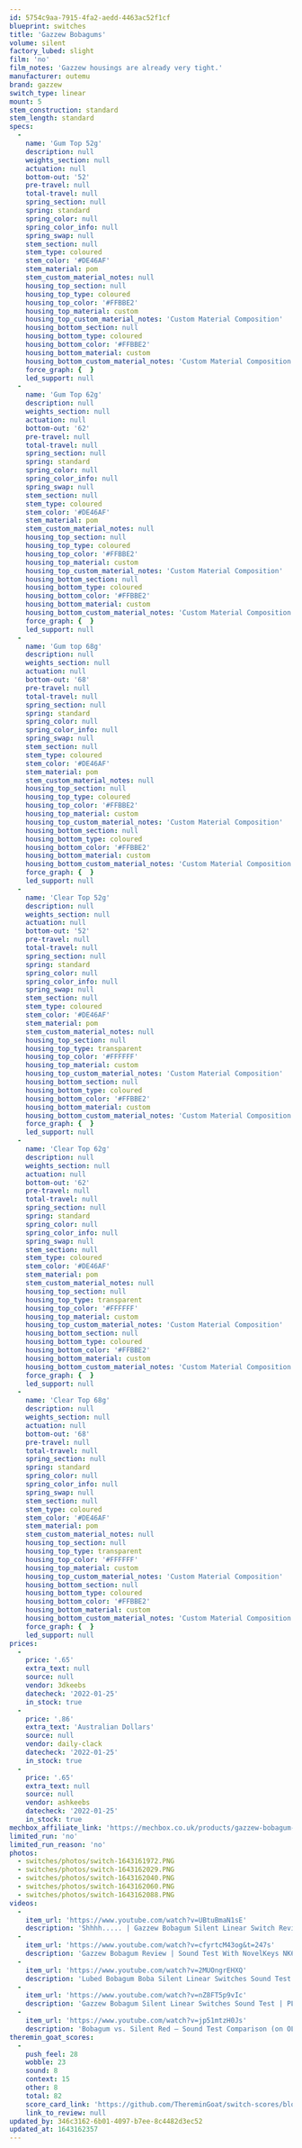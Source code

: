 ```yaml
---
id: 5754c9aa-7915-4fa2-aedd-4463ac52f1cf
blueprint: switches
title: 'Gazzew Bobagums'
volume: silent
factory_lubed: slight
film: 'no'
film_notes: 'Gazzew housings are already very tight.'
manufacturer: outemu
brand: gazzew
switch_type: linear
mount: 5
stem_construction: standard
stem_length: standard
specs:
  -
    name: 'Gum Top 52g'
    description: null
    weights_section: null
    actuation: null
    bottom-out: '52'
    pre-travel: null
    total-travel: null
    spring_section: null
    spring: standard
    spring_color: null
    spring_color_info: null
    spring_swap: null
    stem_section: null
    stem_type: coloured
    stem_color: '#DE46AF'
    stem_material: pom
    stem_custom_material_notes: null
    housing_top_section: null
    housing_top_type: coloured
    housing_top_color: '#FFBBE2'
    housing_top_material: custom
    housing_top_custom_material_notes: 'Custom Material Composition'
    housing_bottom_section: null
    housing_bottom_type: coloured
    housing_bottom_color: '#FFBBE2'
    housing_bottom_material: custom
    housing_bottom_custom_material_notes: 'Custom Material Composition'
    force_graph: {  }
    led_support: null
  -
    name: 'Gum Top 62g'
    description: null
    weights_section: null
    actuation: null
    bottom-out: '62'
    pre-travel: null
    total-travel: null
    spring_section: null
    spring: standard
    spring_color: null
    spring_color_info: null
    spring_swap: null
    stem_section: null
    stem_type: coloured
    stem_color: '#DE46AF'
    stem_material: pom
    stem_custom_material_notes: null
    housing_top_section: null
    housing_top_type: coloured
    housing_top_color: '#FFBBE2'
    housing_top_material: custom
    housing_top_custom_material_notes: 'Custom Material Composition'
    housing_bottom_section: null
    housing_bottom_type: coloured
    housing_bottom_color: '#FFBBE2'
    housing_bottom_material: custom
    housing_bottom_custom_material_notes: 'Custom Material Composition'
    force_graph: {  }
    led_support: null
  -
    name: 'Gum top 68g'
    description: null
    weights_section: null
    actuation: null
    bottom-out: '68'
    pre-travel: null
    total-travel: null
    spring_section: null
    spring: standard
    spring_color: null
    spring_color_info: null
    spring_swap: null
    stem_section: null
    stem_type: coloured
    stem_color: '#DE46AF'
    stem_material: pom
    stem_custom_material_notes: null
    housing_top_section: null
    housing_top_type: coloured
    housing_top_color: '#FFBBE2'
    housing_top_material: custom
    housing_top_custom_material_notes: 'Custom Material Composition'
    housing_bottom_section: null
    housing_bottom_type: coloured
    housing_bottom_color: '#FFBBE2'
    housing_bottom_material: custom
    housing_bottom_custom_material_notes: 'Custom Material Composition'
    force_graph: {  }
    led_support: null
  -
    name: 'Clear Top 52g'
    description: null
    weights_section: null
    actuation: null
    bottom-out: '52'
    pre-travel: null
    total-travel: null
    spring_section: null
    spring: standard
    spring_color: null
    spring_color_info: null
    spring_swap: null
    stem_section: null
    stem_type: coloured
    stem_color: '#DE46AF'
    stem_material: pom
    stem_custom_material_notes: null
    housing_top_section: null
    housing_top_type: transparent
    housing_top_color: '#FFFFFF'
    housing_top_material: custom
    housing_top_custom_material_notes: 'Custom Material Composition'
    housing_bottom_section: null
    housing_bottom_type: coloured
    housing_bottom_color: '#FFBBE2'
    housing_bottom_material: custom
    housing_bottom_custom_material_notes: 'Custom Material Composition'
    force_graph: {  }
    led_support: null
  -
    name: 'Clear Top 62g'
    description: null
    weights_section: null
    actuation: null
    bottom-out: '62'
    pre-travel: null
    total-travel: null
    spring_section: null
    spring: standard
    spring_color: null
    spring_color_info: null
    spring_swap: null
    stem_section: null
    stem_type: coloured
    stem_color: '#DE46AF'
    stem_material: pom
    stem_custom_material_notes: null
    housing_top_section: null
    housing_top_type: transparent
    housing_top_color: '#FFFFFF'
    housing_top_material: custom
    housing_top_custom_material_notes: 'Custom Material Composition'
    housing_bottom_section: null
    housing_bottom_type: coloured
    housing_bottom_color: '#FFBBE2'
    housing_bottom_material: custom
    housing_bottom_custom_material_notes: 'Custom Material Composition'
    force_graph: {  }
    led_support: null
  -
    name: 'Clear Top 68g'
    description: null
    weights_section: null
    actuation: null
    bottom-out: '68'
    pre-travel: null
    total-travel: null
    spring_section: null
    spring: standard
    spring_color: null
    spring_color_info: null
    spring_swap: null
    stem_section: null
    stem_type: coloured
    stem_color: '#DE46AF'
    stem_material: pom
    stem_custom_material_notes: null
    housing_top_section: null
    housing_top_type: transparent
    housing_top_color: '#FFFFFF'
    housing_top_material: custom
    housing_top_custom_material_notes: 'Custom Material Composition'
    housing_bottom_section: null
    housing_bottom_type: coloured
    housing_bottom_color: '#FFBBE2'
    housing_bottom_material: custom
    housing_bottom_custom_material_notes: 'Custom Material Composition'
    force_graph: {  }
    led_support: null
prices:
  -
    price: '.65'
    extra_text: null
    source: null
    vendor: 3dkeebs
    datecheck: '2022-01-25'
    in_stock: true
  -
    price: '.86'
    extra_text: 'Australian Dollars'
    source: null
    vendor: daily-clack
    datecheck: '2022-01-25'
    in_stock: true
  -
    price: '.65'
    extra_text: null
    source: null
    vendor: ashkeebs
    datecheck: '2022-01-25'
    in_stock: true
mechbox_affiliate_link: 'https://mechbox.co.uk/products/gazzew-bobagum-silent-linear-62g-gum-switch?variant=39827489783970'
limited_run: 'no'
limited_run_reason: 'no'
photos:
  - switches/photos/switch-1643161972.PNG
  - switches/photos/switch-1643162029.PNG
  - switches/photos/switch-1643162040.PNG
  - switches/photos/switch-1643162060.PNG
  - switches/photos/switch-1643162088.PNG
videos:
  -
    item_url: 'https://www.youtube.com/watch?v=UBtuBmaN1sE'
    description: 'Shhhh..... | Gazzew Bobagum Silent Linear Switch Review - Patrick Rennie'
  -
    item_url: 'https://www.youtube.com/watch?v=cfyrtcM43og&t=247s'
    description: 'Gazzew Bobagum Review | Sound Test With NovelKeys NK65 - Nextrift'
  -
    item_url: 'https://www.youtube.com/watch?v=2MUOngrEHXQ'
    description: 'Lubed Bobagum Boba Silent Linear Switches Sound Test | By Gazzew | Voice65 - Jaeyou Park'
  -
    item_url: 'https://www.youtube.com/watch?v=nZ8FT5p9vIc'
    description: 'Gazzew Bobagum Silent Linear Switches Sound Test | PLA60 by RNDKBD - Jaeyou Park'
  -
    item_url: 'https://www.youtube.com/watch?v=jp51mtzH0Js'
    description: 'Bobagum vs. Silent Red – Sound Test Comparison (on OLKB Preonic) - Jason. K'
theremin_goat_scores:
  -
    push_feel: 28
    wobble: 23
    sound: 8
    context: 15
    other: 8
    total: 82
    score_card_link: 'https://github.com/ThereminGoat/switch-scores/blob/master/Bobagum%20(62g).pdf'
    link_to_review: null
updated_by: 346c3162-6b01-4097-b7ee-8c4482d3ec52
updated_at: 1643162357
---
```

